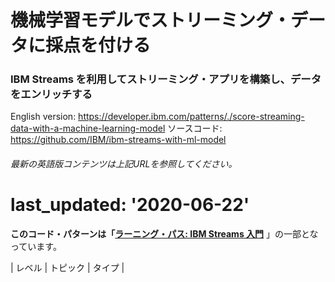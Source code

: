 # 機械学習モデルでストリーミング・データに採点を付ける

### IBM Streams を利用してストリーミング・アプリを構築し、データをエンリッチする

English version: https://developer.ibm.com/patterns/./score-streaming-data-with-a-machine-learning-model
  ソースコード: https://github.com/IBM/ibm-streams-with-ml-model

###### 最新の英語版コンテンツは上記URLを参照してください。
# last_updated: '2020-06-22'

 
**このコード・パターンは「[ラーニング・パス: IBM Streams 入門](https://developer.ibm.com/series/getting-started-with-ibm-streams-learning-path)** 」の一部となっています。

| レベル | トピック | タイプ |
